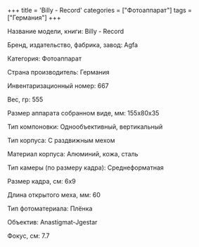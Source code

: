 +++
title = 'Billy - Record'
categories = ["Фотоаппарат"]
tags = ["Германия"]
+++

Название модели, книги: Billy - Record

Бренд, издательство, фабрика, завод: Agfa

Категория: Фотоаппарат

Страна производитель: Германия

Инвентаризационный номер: 667

Вес, гр: 555

Размер аппарата  собранном виде, мм: 155х80х35

Тип компоновки: Однообъективный, вертикальный

Тип корпуса: С раздвижным мехом

Материал корпуса: Алюминий, кожа, сталь

Тип камеры (по размеру кадра): Среднеформатная

Размер кадра, см: 6x9

Длина открытого меха, мм: 60

Тип фотоматериала: Плёнка

Объектив: Anastigmat-Jgestar

Фокус, см: 7.7

